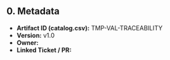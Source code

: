 ## 0. Metadata
- **Artifact ID (catalog.csv):** TMP-VAL-TRACEABILITY
- **Version:** v1.0
- **Owner:** 
- **Linked Ticket / PR:** 

